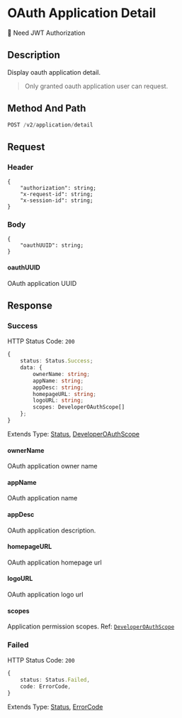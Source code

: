 # OAuth Application Detail

:key: Need JWT Authorization

## Description

Display oauth application detail.

> Only granted oauth application user can request.

## Method And Path

```js
POST /v2/application/detail
```

## Request

### Header

```ts{2-4}
{
    "authorization": string;
    "x-request-id": string;
    "x-session-id": string;
}
```

### Body

```ts{2-3}
{
    "oauthUUID": string;
}
```

#### oauthUUID

OAuth application UUID

## Response

### Success

HTTP Status Code: `200`

```ts
{
    status: Status.Success;
    data: {
        ownerName: string;
        appName: string;
        appDesc: string;
        homepageURL: string;
        logoURL: string;
        scopes: DeveloperOAuthScope[]
    };
}
```

Extends Type: [Status](/types/status), [DeveloperOAuthScope](/types/developer-oauth-scope)

#### ownerName

OAuth application owner name

#### appName

OAuth application name

#### appDesc

OAuth application description.

#### homepageURL

OAuth application homepage url

#### logoURL

OAuth application logo url

#### scopes

Application permission scopes. Ref: [`DeveloperOAuthScope`](/types/developer-oauth-scope)

### Failed

HTTP Status Code: `200`

```ts
{
    status: Status.Failed,
    code: ErrorCode,
}
```

Extends Type: [Status](/types/status), [ErrorCode](/types/error-code)
